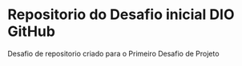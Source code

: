 # Repositorio do Desafio inicial DIO GitHub
Desafio de repositorio criado para o Primeiro Desafio de Projeto 


